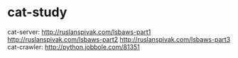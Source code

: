 # cat-study
cat-server: 
    http://ruslanspivak.com/lsbaws-part1
    http://ruslanspivak.com/lsbaws-part2
    http://ruslanspivak.com/lsbaws-part3
cat-crawler: 
  http://python.jobbole.com/81351
  
